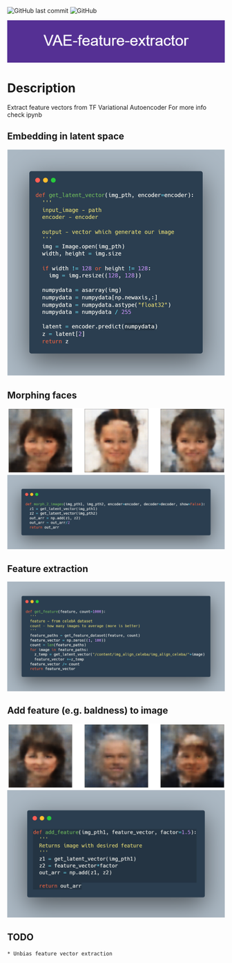 ![GitHub last commit](https://img.shields.io/github/last-commit/DFGANDP/CelebA-VAE-feature-extractor)  ![GitHub](https://img.shields.io/github/license/DFGANDP/CelebA-VAE-feature-extractor)

![Banner](images/Banner.png)

# Description

Extract feature vectors from TF Variational Autoencoder
For more info check ipynb

## Embedding in latent space

![embedding](images/embedding.png)

## Morphing faces
![embedding](images/morphing.png)
![embedding](images/morphing_code.png)

## Feature extraction
![embedding](images/feature_extraction.png)

## Add feature (e.g. baldness) to image
![embedding](images/baldness.png)
![embedding](images/add_feature.png)

## TODO

```bash
* Unbias feature vector extraction
```
